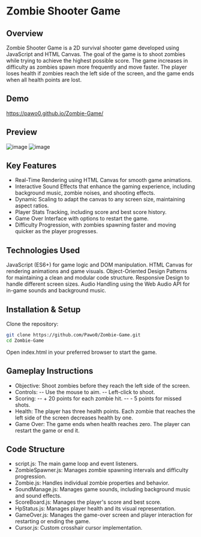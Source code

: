 # Zombie Shooter Game
## Overview

Zombie Shooter Game is a 2D survival shooter game developed using JavaScript and HTML Canvas. The goal of the game is to shoot zombies while trying to achieve the highest possible score. The game increases in difficulty as zombies spawn more frequently and move faster. The player loses health if zombies reach the left side of the screen, and the game ends when all health points are lost.

## Demo
https://pawo0.github.io/Zombie-Game/

## Preview
![image](https://github.com/user-attachments/assets/b03ef323-81f4-4a12-9cb4-7f628ab087d3)
![image](https://github.com/user-attachments/assets/89f8da8c-bed3-4f6b-890c-a0c4532df330)


## Key Features

- Real-Time Rendering using HTML Canvas for smooth game animations.
- Interactive Sound Effects that enhance the gaming experience, including background music, zombie noises, and shooting effects.
- Dynamic Scaling to adapt the canvas to any screen size, maintaining aspect ratios.
- Player Stats Tracking, including score and best score history.
- Game Over Interface with options to restart the game.
- Difficulty Progression, with zombies spawning faster and moving quicker as the player progresses.

## Technologies Used

JavaScript (ES6+) for game logic and DOM manipulation.
HTML Canvas for rendering animations and game visuals.
Object-Oriented Design Patterns for maintaining a clean and modular code structure.
Responsive Design to handle different screen sizes.
Audio Handling using the Web Audio API for in-game sounds and background music.

## Installation & Setup

Clone the repository:
```bash
git clone https://github.com/Pawo0/Zombie-Game.git
cd Zombie-Game
```
Open index.html in your preferred browser to start the game.

## Gameplay Instructions

- Objective: Shoot zombies before they reach the left side of the screen.
- Controls:
-- Use the mouse to aim.
-- Left-click to shoot.
- Scoring:
-- + 20 points for each zombie hit.
-- - 5 points for missed shots.
- Health: The player has three health points. Each zombie that reaches the left side of the screen decreases health by one.
- Game Over: The game ends when health reaches zero. The player can restart the game or end it.

## Code Structure

- script.js: The main game loop and event listeners.
- ZombieSpawner.js: Manages zombie spawning intervals and difficulty progression.
- Zombie.js: Handles individual zombie properties and behavior.
- SoundManage.js: Manages game sounds, including background music and sound effects.
- ScoreBoard.js: Manages the player's score and best score.
- HpStatus.js: Manages player health and its visual representation.
- GameOver.js: Manages the game-over screen and player interaction for restarting or ending the game.
- Cursor.js: Custom crosshair cursor implementation.


